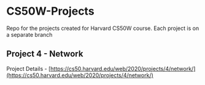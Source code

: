 # CS50W-Projects
Repo for the projects created for Harvard CS50W course. Each project is on a separate branch

## Project 4 - Network

Project Details - [https://cs50.harvard.edu/web/2020/projects/4/network/](https://cs50.harvard.edu/web/2020/projects/4/network/)
